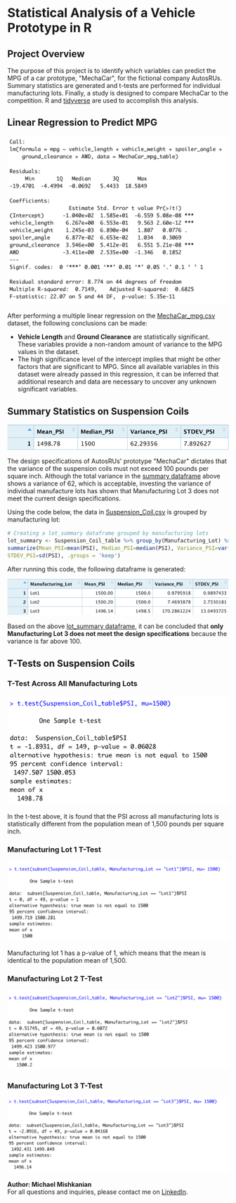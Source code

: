 # Statistical Analysis of a Vehicle Prototype in R

## Project Overview
The purpose of this project is to identify which variables can predict the MPG of a car prototype, "MechaCar", for the fictional company AutosRUs. Summary statistics are generated and t-tests are performed for individual manufacturing lots. Finally, a study is designed to compare MechaCar to the competition. R and [tidyverse](https://www.tidyverse.org/) are used to accomplish this analysis.  

## Linear Regression to Predict MPG

![mechacar_regress](https://github.com/Mishkanian/MechaCar_Statistical_Analysis/blob/main/README_images/mechacar_regress.png)

After performing a multiple linear regression on the [MechaCar_mpg.csv](https://github.com/Mishkanian/MechaCar_Statistical_Analysis/blob/main/datasets/MechaCar_mpg.csv) dataset, the following conclusions can be made:  
- **Vehicle Length** and **Ground Clearance** are statistically significant. These variables provide a non-random amount of variance to the MPG values in the dataset.
- The high significance level of the intercept implies that might be other factors that are significant to MPG. Since all available variables in this dataset were already passed in this regression, it can be inferred that additional research and data are necessary to uncover any unknown significant variables.

## Summary Statistics on Suspension Coils  

![total_summary](https://github.com/Mishkanian/MechaCar_Statistical_Analysis/blob/main/README_images/total_summary_psi.png)  

The design specifications of AutosRUs' prototype "MechaCar" dictates that the variance of the suspension coils must not exceed 100 pounds per square inch. Although the total variance in the [summary dataframe](https://github.com/Mishkanian/MechaCar_Statistical_Analysis/blob/main/README_images/total_summary_psi.png) above shows a variance of 62, which is acceptable, investing the variance of individual manufacture lots has shown that Manufacturing Lot 3 does not meet the current design specifications.

Using the code below, the data in [Suspension_Coil.csv](https://github.com/Mishkanian/MechaCar_Statistical_Analysis/blob/main/datasets/Suspension_Coil.csv) is grouped by manufacturing lot:

```R
# Creating a lot_summary dataframe grouped by manufacturing lots
lot_summary <- Suspension_Coil_table %>% group_by(Manufacturing_Lot) %>% 
summarize(Mean_PSI=mean(PSI), Median_PSI=median(PSI), Variance_PSI=var(PSI), 
STDEV_PSI=sd(PSI), .groups = 'keep')
```

After running this code, the following dataframe is generated:

![manufacturing_lots](https://github.com/Mishkanian/MechaCar_Statistical_Analysis/blob/main/README_images/manufacturing_lots_summary.png)

Based on the above [lot_summary dataframe](https://github.com/Mishkanian/MechaCar_Statistical_Analysis/blob/main/README_images/manufacturing_lots_summary.png), it can be concluded that **only Manufacturing Lot 3 does not meet the design specifications** because the variance is far above 100.

## T-Tests on Suspension Coils

### T-Test Across All Manufacturing Lots

![ttest_mecha](https://github.com/Mishkanian/MechaCar_Statistical_Analysis/blob/main/README_images/ttest_mecha.png)

In the t-test above, it is found that the PSI across all manufacturing lots is statistically different from the population mean of 1,500 pounds per square inch.

### Manufacturing Lot 1 T-Test

![ttest_lot1](https://github.com/Mishkanian/MechaCar_Statistical_Analysis/blob/main/README_images/ttest_lot1.png)

Manufacturing lot 1 has a p-value of 1, which means that the mean is identical to the population mean of 1,500.

### Manufacturing Lot 2 T-Test

![ttest_lot2](https://github.com/Mishkanian/MechaCar_Statistical_Analysis/blob/main/README_images/ttest_lot2.png)

### Manufacturing Lot 3 T-Test

![ttest_lot3](https://github.com/Mishkanian/MechaCar_Statistical_Analysis/blob/main/README_images/ttest_lot3.png)

**Author: Michael Mishkanian**  
For all questions and inquiries, please contact me on [LinkedIn](https://www.linkedin.com/in/michaelmishkanian/).